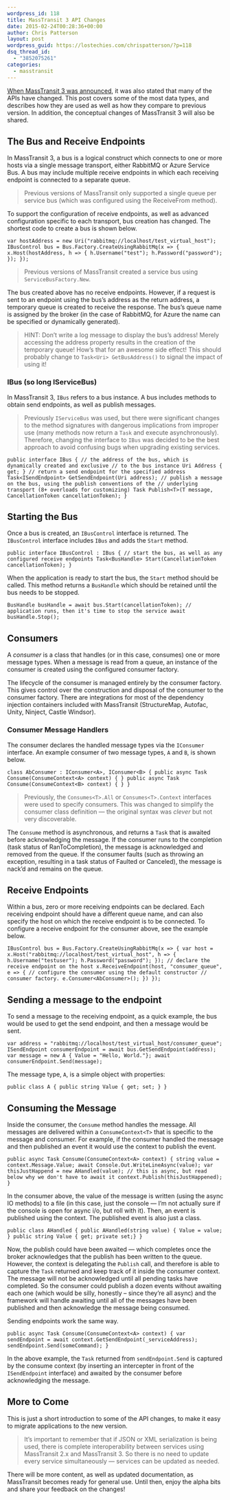 ```yaml
---
wordpress_id: 118
title: MassTransit 3 API Changes
date: 2015-02-24T00:28:36+00:00
author: Chris Patterson
layout: post
wordpress_guid: https://lostechies.com/chrispatterson/?p=118
dsq_thread_id:
  - "3852075261"
categories:
  - masstransit
---
```

[When MassTransit 3 was announced](http://blog.phatboyg.com/2014/11/30/masstransit/), it was also stated that many of the APIs have changed. This post covers some of the most data types, and describes how they are used as well as how they compare to previous version. In addition, the conceptual changes of MassTransit 3 will also be shared.

## The Bus and Receive Endpoints

In MassTransit 3, a bus is a logical construct which connects to one or more hosts via a single message transport, either RabbitMQ or Azure Service Bus. A bus may include multiple receive endpoints in which each receiving endpoint is connected to a separate queue.

> Previous versions of MassTransit only supported a single queue per service bus (which was configured using the ReceiveFrom method).

To support the configuration of receive endpoints, as well as advanced configuration specific to each transport, bus creation has changed. The shortest code to create a bus is shown below.

    var hostAddress = new Uri("rabbitmq://localhost/test_virtual_host"); IBusControl bus = Bus.Factory.CreateUsingRabbitMq(x => { x.Host(hostAddress, h => { h.Username("test"); h.Password("password"); }); }); 

> Previous versions of MassTransit created a service bus using `ServiceBusFactory.New`.

The bus created above has no receive endpoints. However, if a request is sent to an endpoint using the bus&#8217;s address as the return address, a temporary queue is created to receive the response. The bus&#8217;s queue name is assigned by the broker (in the case of RabbitMQ, for Azure the name can be specified or dynamically generated).

> HINT: Don&#8217;t write a log message to display the bus&#8217;s address! Merely accessing the address property results in the creation of the temporary queue! How&#8217;s that for an awesome side effect! This should probably change to `Task<Uri> GetBusAddress()` to signal the impact of using it!

### IBus (so long IServiceBus)

In MassTransit 3, `IBus` refers to a bus instance. A bus includes methods to obtain send endpoints, as well as publish messages.

> Previously `IServiceBus` was used, but there were significant changes to the method signatures with dangerous implications from improper use (many methods now return a `Task` and execute asynchronously). Therefore, changing the interface to `IBus` was decided to be the best approach to avoid confusing bugs when upgrading existing services.

    public interface IBus { // the address of the bus, which is dynamically created and exclusive // to the bus instance Uri Address { get; } // return a send endpoint for the specified address Task<ISendEndpoint> GetSendEndpoint(Uri address); // publish a message on the bus, using the publish conventions of the // underlying transport (8+ overloads for customizing) Task Publish<T>(T message, CancellationToken cancellationToken); } 

## Starting the Bus

Once a bus is created, an `IBusControl` interface is returned. The `IBusControl` interface includes `IBus` and adds the `Start` method.

    public interface IBusControl : IBus { // start the bus, as well as any configured receive endpoints Task<BusHandle> Start(CancellationToken cancellationToken); } 

When the application is ready to start the bus, the `Start` method should be called. This method returns a `BusHandle` which should be retained until the bus needs to be stopped.

    BusHandle busHandle = await bus.Start(cancellationToken); // application runs, then it's time to stop the service await busHandle.Stop(); 

## Consumers

A _consumer_ is a class that handles (or in this case, consumes) one or more message types. When a message is read from a queue, an instance of the consumer is created using the configured consumer factory.

The lifecycle of the consumer is managed entirely by the consumer factory. This gives control over the construction and disposal of the consumer to the consumer factory. There are integrations for most of the dependency injection containers included with MassTransit (StructureMap, Autofac, Unity, Ninject, Castle Windsor).

### Consumer Message Handlers

The consumer declares the handled message types via the `IConsumer` interface. An example consumer of two message types, `A` and `B`, is shown below.

    class AbConsumer : IConsumer<A>, IConsumer<B> { public async Task Consume(ConsumeContext<A> context) { } public async Task Consume(ConsumeContext<B> context) { } } 

> Previously, the `Consumes<T>.All` or `Consumes<T>.Context` interfaces were used to specify consumers. This was changed to simplify the consumer class definition &#8212; the original syntax was _clever_ but not very discoverable.

The `Consume` method is asynchronous, and returns a `Task` that is awaited before acknowledging the message. If the consumer runs to the completion (task status of RanToCompletion), the message is acknowledged and removed from the queue. If the consumer faults (such as throwing an exception, resulting in a task status of Faulted or Canceled), the message is nack&#8217;d and remains on the queue.

## Receive Endpoints

Within a bus, zero or more receiving endpoints can be declared. Each receiving endpoint should have a different queue name, and can also specify the host on which the receive endpoint is to be connected. To configure a receive endpoint for the consumer above, see the example below.

    IBusControl bus = Bus.Factory.CreateUsingRabbitMq(x => { var host = x.Host("rabbitmq://localhost/test_virtual_host", h => { h.Username("testuser"); h.Password("password"); }); // declare the receive endpoint on the host x.ReceiveEndpoint(host, "consumer_queue", e => { // configure the consumer using the default constructor // consumer factory. e.Consumer<AbConsumer>(); }) }); 

## Sending a message to the endpoint

To send a message to the receiving endpoint, as a quick example, the bus would be used to get the send endpoint, and then a message would be sent.

    var address = "rabbitmq://localhost/test_virtual_host/consumer_queue"; ISendEndpoint consumerEndpoint = await bus.GetSendEndpoint(address); var message = new A { Value = "Hello, World."}; await consumerEndpoint.Send(message); 

The message type, `A`, is a simple object with properties:

    public class A { public string Value { get; set; } } 

## Consuming the Message

Inside the consumer, the `Consume` method handles the message. All messages are delivered within a `ConsumeContext<T>` that is specific to the message and consumer. For example, if the consumer handled the message and then published an event it would use the context to publish the event.

    public async Task Consume(ConsumeContext<A> context) { string value = context.Message.Value; await Console.Out.WriteLineAsync(value); var thisJustHappend = new AHandled(value); // this is async, but read below why we don't have to await it context.Publish(thisJustHappened); } 

In the consumer above, the value of the message is written (using the async IO methods) to a file (in this case, just the console &#8212; I&#8217;m not actually sure if the console is open for async i/o, but roll with it). Then, an event is published using the context. The published event is also just a class.

    public class AHandled { public AHandled(string value) { Value = value; } public string Value { get; private set;} } 

Now, the publish could have been awaited &#8212; which completes once the broker acknowledges that the publish has been written to the queue. However, the context is delegating the `Publish` call, and therefore is able to capture the `Task` returned and keep track of it inside the consumer context. The message will not be acknowledged until all pending tasks have completed. So the consumer could publish a dozen events without awaiting each one (which would be silly, honestly &#8211; since they&#8217;re all async) and the framework will handle awaiting until all of the messages have been published and then acknowledge the message being consumed.

Sending endpoints work the same way.

    public async Task Consume(ConsumeContext<A> context) { var sendEndpoint = await context.GetSendEndpoint(_serviceAddress); sendEndpoint.Send(someCommand); } 

In the above example, the `Task` returned from `sendEndpoint.Send` is captured by the consume context (by inserting an intercepter in front of the `ISendEndpoint` interface) and awaited by the consumer before acknowledging the message.

## More to Come

This is just a short introduction to some of the API changes, to make it easy to migrate applications to the new version.

> It&#8217;s important to remember that if JSON or XML serialization is being used, there is complete interoperability between services using MassTransit 2.x and MassTransit 3. So there is no need to update every service simultaneously &#8212; services can be updated as needed.

There will be more content, as well as updated documentation, as MassTransit becomes ready for general use. Until then, enjoy the alpha bits and share your feedback on the changes!